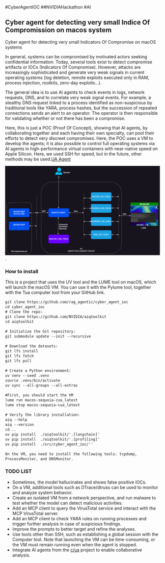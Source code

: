 #CyberAgentIOC ##NVIDIAHackathon #AI

## Cyber agent for detecting very small Indice Of Compromission on macos system

Cyber agent for detecting very small Indicators Of Compromise on macOS systems

In general, systems can be compromised by motivated actors seeking confidential information. Today, several tools exist to detect compromise artifacts or IOCs (Indicators Of Compromise). However, attacks are increasingly sophisticated and generate very weak signals in current operating systems (log deletion, remote exploits executed only in RAM, process injection, rootkits, zero-day exploits...).

The general idea is to use AI agents to check events in logs, network requests, DNS, and to correlate very weak signal events. For example, a stealthy DNS request linked to a process identified as non-suspicious by traditional tools like YARA, process hashes, but the succession of repeated connections sends an alert to an operator. The operator is then responsible for validating whether or not there has been a compromise.

Here, this is just a POC (Proof Of Concept), showing that AI agents, by collaborating together and each having their own specialty, can pool their efforts to detect very discreet compromises. Here, the POC uses a VM to develop the agents; it is also possible to control full operating systems via AI agents in high-performance virtual containers with near-native speed on Apple Silicon. Here, we used SSH for speed, but in the future, other methods may be used.[UA Agent](https://github.com/trycua/cua)
 

![Overview of Cyber Agent IOC](img/overview.png "Overview of Cyber Agent IOC").


### How to install 

This is a project that uses the UV tool and the LUME tool on macOS, which will launch the macOS VM.
You can use it with the Pylume tool, together with the Tua computer tool from your GitHub link.

```
git clone https://github.com/rag_agentic/cyber_agent_ioc
cd cyber_agent_ioc
# Clone the repo:
git clone https://github.com/NVIDIA/aiqtoolkit
cd aiqtoolkit

# Initialize the Git repository:
git submodule update --init --recursive

# Download the datasets:
git lfs install
git lfs fetch
git lfs pull

# Create a Python environment:
uv venv --seed .venv
source .venv/bin/activate
uv sync --all-groups --all-extras

#First, you should start the VM
lume run macos-sequoia-cua_latest
lume stop macos-sequoia-cua_latest

# Verify the library installation:
aiq --help
aiq --version
cd ..
uv pip install  ./aiqtoolkit/'.[langchain]'
uv pip install  ./aiqtoolkit/'.[profiling]'
uv pip install  ./src/cyber_agent_ioc/''

On the VM, you need to install the following tools: tcpdump, ProcessMonitor, and DNSMonitor.
```

### TODO LIST

- Sometimes, the model hallucinates and shows false positive IOCs.
- On a VM, additional tools such as DTrace/dtruss can be used to monitor and analyze system behavior.
- Create an isolated VM from a network perspective, and run malware to test whether the model can detect malicious activities.
- Add an MCP client to query the VirusTotal service and interact with the MCP VirusTotal server.
- Add an MCP client to check YARA rules on running processes and trigger further analysis in case of suspicious findings.
- Improve the prompts to better target and refine the analyses.
- Use tools other than SSH, such as establishing a global session with the Computer tool. Note that launching the VM can be time-consuming, or the VM must remain running even when the agent is stopped.
- Integrate AI agents from the [c/ua](https://github.com/trycua/) project to enable collaborative analysis.

